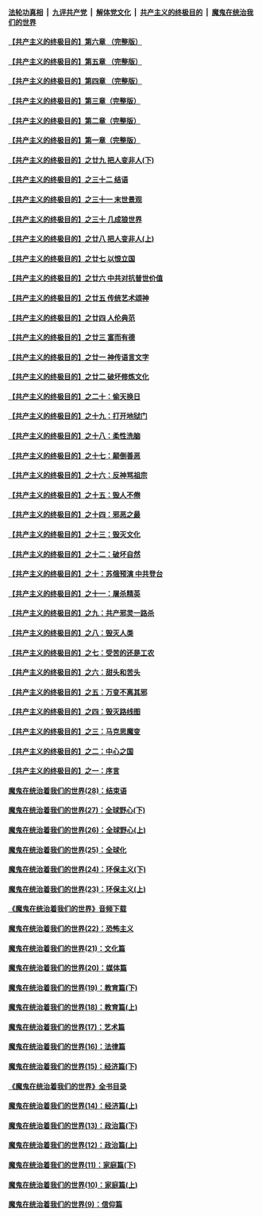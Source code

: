 

####  [法轮功真相](../../../../basic/blob/master/README.md?t=06080801) &nbsp;|&nbsp; [九评共产党](../../../../9ping.md/blob/master/README.md?t=06080801) &nbsp;|&nbsp; [解体党文化](../../../../jtdwh.md/blob/master/README.md?t=06080801)  &nbsp;|&nbsp; [共产主义的终极目的](../../../../gczydzjmd.md/blob/master/README.md?t=06080801) &nbsp;|&nbsp; [魔鬼在统治我们的世界](../../../../mgztzwmdsj.md/blob/master/README.md?t=06080801) 

#### [【共产主义的终极目的】第六章 （完整版）](../pages/nsc422/n11428913.md?t=06080801) 

#### [【共产主义的终极目的】第五章 （完整版）](../pages/nsc422/n11428912.md?t=06080801) 

#### [【共产主义的终极目的】第四章 （完整版）](../pages/nsc422/n11428907.md?t=06080801) 

#### [【共产主义的终极目的】第三章（完整版）](../pages/nsc422/n11428848.md?t=06080801) 

#### [【共产主义的终极目的】第二章（完整版）](../pages/nsc422/n11428831.md?t=06080801) 

#### [【共产主义的终极目的】第一章（完整版）](../pages/nsc422/n11417651.md?t=06080801) 

#### [【共产主义的终极目的】之廿九 把人变非人(下)](../pages/nsc422/n11344140.md?t=06080801) 

#### [【共产主义的终极目的】之三十二 结语](../pages/nsc422/n11360535.md?t=06080801) 

#### [【共产主义的终极目的】之三十一 末世景观](../pages/nsc422/n11351129.md?t=06080801) 

#### [【共产主义的终极目的】之三十 几成狼世界](../pages/nsc422/n11348280.md?t=06080801) 

#### [【共产主义的终极目的】之廿八 把人变非人(上)](../pages/nsc422/n11340492.md?t=06080801) 

#### [【共产主义的终极目的】之廿七 以恨立国](../pages/nsc422/n11336944.md?t=06080801) 

#### [【共产主义的终极目的】之廿六 中共对抗普世价值](../pages/nsc422/n11324785.md?t=06080801) 

#### [【共产主义的终极目的】之廿五 传统艺术颂神](../pages/nsc422/n11296396.md?t=06080801) 

#### [【共产主义的终极目的】之廿四 人伦典范](../pages/nsc422/n11296397.md?t=06080801) 

#### [【共产主义的终极目的】之廿三 富而有德](../pages/nsc422/n11283598.md?t=06080801) 

#### [【共产主义的终极目的】之廿一 神传语言文字](../pages/nsc422/n11263265.md?t=06080801) 

#### [【共产主义的终极目的】之廿二 破坏修炼文化](../pages/nsc422/n11245728.md?t=06080801) 

#### [【共产主义的终极目的】之二十：偷天换日](../pages/nsc422/n11238846.md?t=06080801) 

#### [【共产主义的终极目的】之十九：打开地狱门](../pages/nsc422/n11206376.md?t=06080801) 

#### [【共产主义的终极目的】之十八：柔性洗脑](../pages/nsc422/n11199994.md?t=06080801) 

#### [【共产主义的终极目的】之十七：颠倒善恶](../pages/nsc422/n11179782.md?t=06080801) 

#### [【共产主义的终极目的】之十六：反神骂祖宗](../pages/nsc422/n11166798.md?t=06080801) 

#### [【共产主义的终极目的】之十五：毁人不倦](../pages/nsc422/n11166792.md?t=06080801) 

#### [【共产主义的终极目的】之十四：邪恶之最](../pages/nsc422/n11150249.md?t=06080801) 

#### [【共产主义的终极目的】之十三：毁灭文化](../pages/nsc422/n11135227.md?t=06080801) 

#### [【共产主义的终极目的】之十二：破坏自然](../pages/nsc422/n11135214.md?t=06080801) 

#### [【共产主义的终极目的】之十：苏俄预演 中共登台](../pages/nsc422/n11118424.md?t=06080801) 

#### [【共产主义的终极目的】之十一：屠杀精英](../pages/nsc422/n11118442.md?t=06080801) 

#### [【共产主义的终极目的】之九：共产邪灵一路杀](../pages/nsc422/n11114139.md?t=06080801) 

#### [【共产主义的终极目的】之八：毁灭人类](../pages/nsc422/n11108503.md?t=06080801) 

#### [【共产主义的终极目的】之七：受苦的还是工农](../pages/nsc422/n11101809.md?t=06080801) 

#### [【共产主义的终极目的】之六：甜头和苦头](../pages/nsc422/n11096971.md?t=06080801) 

#### [【共产主义的终极目的】之五：万变不离其邪](../pages/nsc422/n11091285.md?t=06080801) 

#### [【共产主义的终极目的】之四：毁灭路线图](../pages/nsc422/n11086284.md?t=06080801) 

#### [【共产主义的终极目的】之三：马克思魔变](../pages/nsc422/n11061941.md?t=06080801) 

#### [【共产主义的终极目的】之二：中心之国](../pages/nsc422/n11047728.md?t=06080801) 

#### [【共产主义的终极目的】之一：序言](../pages/nsc422/n11086077.md?t=06080801) 

#### [魔鬼在统治着我们的世界(28)：结束语](../pages/nsc422/n10936246.md?t=06080801) 

#### [魔鬼在统治着我们的世界(27)：全球野心(下)](../pages/nsc422/n10928319.md?t=06080801) 

#### [魔鬼在统治着我们的世界(26)：全球野心(上)](../pages/nsc422/n10900318.md?t=06080801) 

#### [魔鬼在统治着我们的世界(25)：全球化](../pages/nsc422/n10788205.md?t=06080801) 

#### [魔鬼在统治着我们的世界(24)：环保主义(下)](../pages/nsc422/n10695307.md?t=06080801) 

#### [魔鬼在统治着我们的世界(23)：环保主义(上)](../pages/nsc422/n10688613.md?t=06080801) 

#### [《魔鬼在统治着我们的世界》音频下载](../pages/nsc422/n10635553.md?t=06080801) 

#### [魔鬼在统治着我们的世界(22)：恐怖主义](../pages/nsc422/n10614727.md?t=06080801) 

#### [魔鬼在统治着我们的世界(21)：文化篇](../pages/nsc422/n10597706.md?t=06080801) 

#### [魔鬼在统治着我们的世界(20)：媒体篇](../pages/nsc422/n10586579.md?t=06080801) 

#### [魔鬼在统治着我们的世界(19)：教育篇(下)](../pages/nsc422/n10564808.md?t=06080801) 

#### [魔鬼在统治着我们的世界(18)：教育篇(上)](../pages/nsc422/n10526970.md?t=06080801) 

#### [魔鬼在统治着我们的世界(17)：艺术篇](../pages/nsc422/n10499093.md?t=06080801) 

#### [魔鬼在统治着我们的世界(16)：法律篇](../pages/nsc422/n10485969.md?t=06080801) 

#### [魔鬼在统治着我们的世界(15)：经济篇(下)](../pages/nsc422/n10469975.md?t=06080801) 

#### [《魔鬼在统治着我们的世界》全书目录](../pages/nsc422/n10464261.md?t=06080801) 

#### [魔鬼在统治着我们的世界(14)：经济篇(上)](../pages/nsc422/n10457370.md?t=06080801) 

#### [魔鬼在统治着我们的世界(13)：政治篇(下)](../pages/nsc422/n10448270.md?t=06080801) 

#### [魔鬼在统治着我们的世界(12)：政治篇(上)](../pages/nsc422/n10444576.md?t=06080801) 

#### [魔鬼在统治着我们的世界(11)：家庭篇(下)](../pages/nsc422/n10440961.md?t=06080801) 

#### [魔鬼在统治着我们的世界(10)：家庭篇(上)](../pages/nsc422/n10435448.md?t=06080801) 

#### [魔鬼在统治着我们的世界(9)：信仰篇](../pages/nsc422/n10432159.md?t=06080801) 

